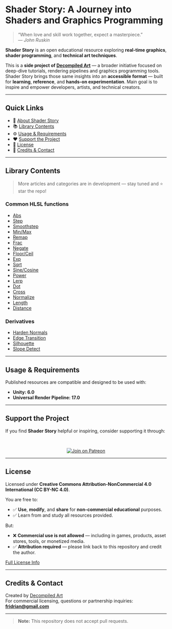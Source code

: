 # Shader Story: A Journey into Shaders and Graphics Programming

> “When love and skill work together, expect a masterpiece.”  
> — *John Ruskin*

**Shader Story** is an open educational resource exploring **real-time graphics**, **shader programming**, and **technical art techniques**.

This is a **side project of [Decompiled Art](https://www.patreon.com/decompiled_art)** — a broader initiative focused on deep-dive tutorials, rendering pipelines and graphics programming tools. Shader Story brings those same insights into an **accessible format** — built for **learning**, **reference**, and **hands-on experimentation**. Main goal is to inspire and empower developers, artists, and technical creators.

---

## Quick Links

- 📘 [About Shader Story](#shader-story-a-journey-into-shaders-and-graphics-programming)
- 📚 [Library Contents](#library-contents)
- ⚙️ [Usage & Requirements](#usage--requirements)
- ❤️ [Support the Project](#support-the-project)
- 🪪 [License](#license)
- 👥 [Credits & Contact](#credits--contact)

---

## Library Contents
> More articles and categories are in development — stay tuned and ⭐ star the repo!

### Common HLSL functions
- [Abs](https://github.com/DeGGeD/ShaderStory/blob/main/Chapters/CommonFunctions/Abs.md)
- [Step](https://github.com/DeGGeD/ShaderStory/blob/main/Chapters/CommonFunctions/Step.md)
- [Smoothstep](https://github.com/DeGGeD/ShaderStory/blob/main/Chapters/CommonFunctions/Smoothstep.md)
- [Min/Max](https://github.com/DeGGeD/ShaderStory/blob/main/Chapters/CommonFunctions/MinMax.md)
- [Remap](https://github.com/DeGGeD/ShaderStory/blob/main/Chapters/CommonFunctions/Remap.md)
- [Frac](https://github.com/DeGGeD/ShaderStory/blob/main/Chapters/CommonFunctions/Frac.md)
- [Negate](https://github.com/DeGGeD/ShaderStory/blob/main/Chapters/CommonFunctions/Negate.md)
- [Floor/Ceil](https://github.com/DeGGeD/ShaderStory/blob/main/Chapters/CommonFunctions/FloorCeil.md)
- [Exp](https://github.com/DeGGeD/ShaderStory/blob/main/Chapters/CommonFunctions/Exp.md)
- [Sqrt](https://github.com/DeGGeD/ShaderStory/blob/main/Chapters/CommonFunctions/Sqrt.md)
- [Sine/Cosine](https://github.com/DeGGeD/ShaderStory/blob/main/Chapters/CommonFunctions/SineCosine.md)
- [Power](https://github.com/DeGGeD/ShaderStory/blob/main/Chapters/CommonFunctions/Power.md)
- [Lerp](https://github.com/DeGGeD/ShaderStory/blob/main/Chapters/CommonFunctions/Lerp.md)
- [Dot](https://github.com/DeGGeD/ShaderStory/blob/main/Chapters/CommonFunctions/Dot.md)
- [Cross](https://github.com/DeGGeD/ShaderStory/blob/main/Chapters/CommonFunctions/Cross.md)
- [Normalize](https://github.com/DeGGeD/ShaderStory/blob/main/Chapters/CommonFunctions/Normalize.md)
- [Length](https://github.com/DeGGeD/ShaderStory/blob/main/Chapters/CommonFunctions/Length.md)
- [Distance](https://github.com/DeGGeD/ShaderStory/blob/main/Chapters/CommonFunctions/Distance.md)

### Derivatives
- [Harden Normals](https://github.com/DeGGeD/ShaderStory/blob/main/Chapters/Derivatives/HardenNormals.md)
- [Edge Transition](https://github.com/DeGGeD/ShaderStory/blob/main/Chapters/Derivatives/EdgeTransition.md)
- [Silhouette](https://github.com/DeGGeD/ShaderStory/blob/main/Chapters/Derivatives/Silhouette.md)
- [Slope Detect](https://github.com/DeGGeD/ShaderStory/blob/main/Chapters/Derivatives/SlopeDetect.md)

---

## Usage & Requirements

Published resources are compatible and designed to be used with:

- **Unity: 6.0**
- **Universal Render Pipeline: 17.0**

---

## Support the Project

If you find **Shader Story** helpful or inspiring, consider supporting it through:

<br>
<p align="center">
  <a href="https://www.patreon.com/decompiled_art" target="_blank">
    <img src="https://img.shields.io/badge/Join%20on%20Patreon-%20Exclusive%20Updates%20%26%20Community-orange?style=for-the-badge&logo=patreon" alt="Join on Patreon">
  </a>
</p>

---

## License

Licensed under **Creative Commons Attribution-NonCommercial 4.0 International (CC BY-NC 4.0)**.

You are free to:
- ✅ **Use**, **modify**, and **share** for **non-commercial educational** purposes.
- ✅ Learn from and study all resources provided.

But:
- ❌ **Commercial use is not allowed** — including in games, products, asset stores, tools, or monetized media.
- ✅ **Attribution required** — please link back to this repository and credit the author.
  
[Full License Info](https://creativecommons.org/licenses/by-nc/4.0/)

---

## Credits & Contact

Created by [Decompiled Art](https://www.patreon.com/decompiled_art)  
For commercial licensing, questions or partnership inquiries: **fridrian@gmail.com**

---

> **Note:** This repository does not accept pull requests.


